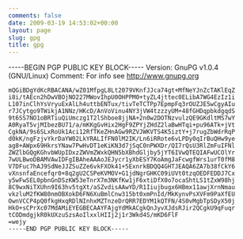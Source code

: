 ```yaml
---
comments: false
date: 2009-03-19 14:53:02+00:00
layout: page
slug: gpg
title: gpg
---
```


-----BEGIN PGP PUBLIC KEY BLOCK-----
    Version: GnuPG v1.0.4 (GNU/Linux)
    Comment: For info see http://www.gnupg.org
    
    mQGiBDgYdKcRBACANA/wZ01MfpgL8Lt2079VKnfJJca74gt+MfNeYJnZcTAKlEqZ
    i8i/tAEcn2hDwVBOjNO227MWovIhpU0OHPPM0+tyZL4jttec0ELibA7WG4EzIz1i
    L107inClhYsVryuExAlLh4uttbENTux/tivTeTCTPp7EpmpFq3rOUZJE5wCgyAIu
    r7JCytgo9TWikjA1NNz/HKcD/AnVoVinu4NY3jVW4tzzzyUM+48fGHDqpbkdgqdS
    9t6SS7NO1oBRTiuQiUmczg1T2lShboe8jjNA+2n0w2DOTNzvulzQE9GKdltMS7wY
    A0RyaT5vjMIbezBU71/a/mKKgGvHix2HgF9ZPYjZHdZ2laBwHTqi+pu96ATk+jVt
    CgkNA/9s6SLxRoUk1Aci12RfTKeZHnAGw9RZVJWKVTS4K5iztY+j7rugZbWdrRqP
    d0kK/ngFzjvYkrDaYW02LkYRALIfFN0lM2IK/Ln6iRRote6vLPDy0qIrBuQHw9ye
    ag8+AWpx69HkrsYNaw7PwHvDT1eKiKN3d7jSqC0nPWXDr/QI7rQsU3RlZmFuIFNl
    ZWZlbGQgKGhvbWUpIDxzZWVmZWxkQHN5bXBhdGljby5jYT6IVwQTEQIAFwUCOlYr
    7wULBwoDBAMVAwIDFgIBAheAAAoJEJycr1yXbESY7KoAmgJaFcwgfWrs1urT0fM8
    V7DFuc7hAJ9SdNeJJZSuZZe6vkFXOk41+5ExnrkBDQQ4GHTJEAQA6ZA7b38fCkY6
    vXnsnfaEncefqr0+8q2gU2CSPeKVMOV+G1jdNgrGHKC09iUVt0tzqOEDFEDDJ7Cx
    y5wFwSEL0pbnGnDSzKW53eTnrX7m3NKfKw1jF6xtiDfX0o7ocaShtLS1tZxW98hj
    8C9wxNiTXUhn9I63hv5tgXt/aSZvdisAAwYD/R1Iiujbugx6HBmx11awjXrnNmau
    vkzluM2fKW80nmOBXokD6FN6XuBmlCnw315bt0xmPnId/MkKynvPsXVFm9PaXfEU
    OwnVCCP4pQ0fkgHxqRDlNInhxMZTnzeDrQRR7EDYM1kQTFN/4S0vMgbTpSDyX50j
    HkO+sCPrXc07MdAMiEYEGBECAAYFAjgYdMkACgkQnJyvXJdsRJir2QCgkU9qFuqr
    tCODmdgjkR0kUXzuSzsAoIlxxlHIIj2j1r3Wkd4S/mKD6FlF
    =wejy
    -----END PGP PUBLIC KEY BLOCK-----
